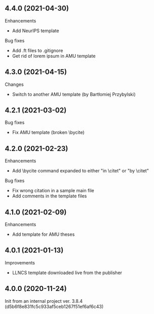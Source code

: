 
<a name="4.4.0"></a>
## 4.4.0 (2021-04-30)

Enhancements

* Add NeurIPS template

Bug fixes

* Add .ft files to .gitignore
* Get rid of lorem ipsum in AMU template

<a name="4.3.0"></a>
## 4.3.0 (2021-04-15)

Changes

* Switch to another AMU template (by Bartłomiej Przybylski)

<a name="4.2.1"></a>
## 4.2.1 (2021-03-02)

Bug fixes

* Fix AMU template (broken \bycite)

<a name="4.2.0"></a>
## 4.2.0 (2021-02-23)

Enhancements

* Add \bycite command expanded to either "in \citet" or "by \citet"

Bug fixes

* Fix wrong citation in a sample main file
* Add comments in the template files

<a name="4.1.0"></a>
## 4.1.0 (2021-02-09)

Enhancements

* Add template for AMU theses

<a name="4.0.1"></a>
## 4.0.1 (2021-01-13)

Improvements

* LLNCS template downloaded live from the publisher

<a name="4.0.0"></a>
## 4.0.0 (2020-11-24)

Init from an internal project ver. 3.8.4 (d5b6f8e831fc5c933af5ceb1267f51ef6af6c43)
